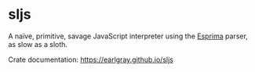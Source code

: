 sljs
=======

A naïve, primitive, savage JavaScript interpreter using the [Esprima](esprima.org) parser, as slow as a sloth.

Crate documentation: https://earlgray.github.io/sljs
